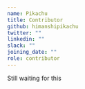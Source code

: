 ```yaml
---
name: Pikachu
title: Contributor
github: himanshipikachu
twitter: ""
linkedin: ""
slack: ""
joining_date: ""
role: contributor
---
```


Still waiting for this
